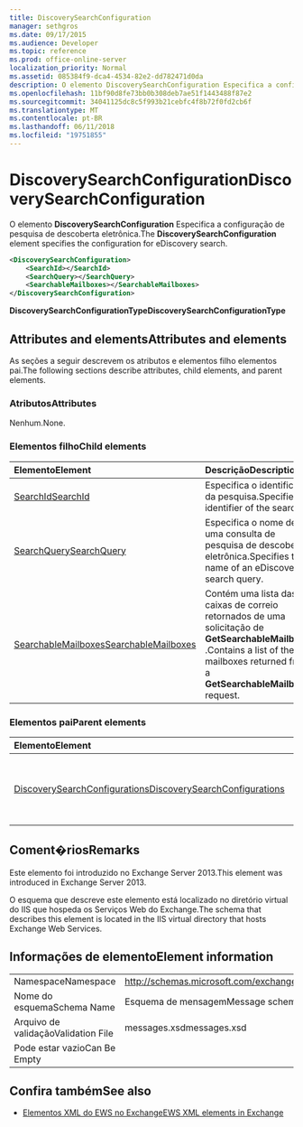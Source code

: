 ```yaml
---
title: DiscoverySearchConfiguration
manager: sethgros
ms.date: 09/17/2015
ms.audience: Developer
ms.topic: reference
ms.prod: office-online-server
localization_priority: Normal
ms.assetid: 085384f9-dca4-4534-82e2-dd782471d0da
description: O elemento DiscoverySearchConfiguration Especifica a configuração de pesquisa de descoberta eletrônica.
ms.openlocfilehash: 11bf90d8fe73bb0b308deb7ae51f1443488f87e2
ms.sourcegitcommit: 34041125dc8c5f993b21cebfc4f8b72f0fd2cb6f
ms.translationtype: MT
ms.contentlocale: pt-BR
ms.lasthandoff: 06/11/2018
ms.locfileid: "19751855"
---
```

# <a name="discoverysearchconfiguration"></a><span data-ttu-id="af916-103">DiscoverySearchConfiguration</span><span class="sxs-lookup"><span data-stu-id="af916-103">DiscoverySearchConfiguration</span></span>

<span data-ttu-id="af916-104">O elemento **DiscoverySearchConfiguration** Especifica a configuração de pesquisa de descoberta eletrônica.</span><span class="sxs-lookup"><span data-stu-id="af916-104">The **DiscoverySearchConfiguration** element specifies the configuration for eDiscovery search.</span></span> 
  
```XML
<DiscoverySearchConfiguration>
    <SearchId></SearchId>
    <SearchQuery></SearchQuery>
    <SearchableMailboxes></SearchableMailboxes>
</DiscoverySearchConfiguration>
```

 <span data-ttu-id="af916-105">**DiscoverySearchConfigurationType**</span><span class="sxs-lookup"><span data-stu-id="af916-105">**DiscoverySearchConfigurationType**</span></span>
## <a name="attributes-and-elements"></a><span data-ttu-id="af916-106">Attributes and elements</span><span class="sxs-lookup"><span data-stu-id="af916-106">Attributes and elements</span></span>

<span data-ttu-id="af916-107">As seções a seguir descrevem os atributos e elementos filho elementos pai.</span><span class="sxs-lookup"><span data-stu-id="af916-107">The following sections describe attributes, child elements, and parent elements.</span></span>
  
### <a name="attributes"></a><span data-ttu-id="af916-108">Atributos</span><span class="sxs-lookup"><span data-stu-id="af916-108">Attributes</span></span>

<span data-ttu-id="af916-109">Nenhum.</span><span class="sxs-lookup"><span data-stu-id="af916-109">None.</span></span>
  
### <a name="child-elements"></a><span data-ttu-id="af916-110">Elementos filho</span><span class="sxs-lookup"><span data-stu-id="af916-110">Child elements</span></span>

|<span data-ttu-id="af916-111">**Elemento**</span><span class="sxs-lookup"><span data-stu-id="af916-111">**Element**</span></span>|<span data-ttu-id="af916-112">**Descrição**</span><span class="sxs-lookup"><span data-stu-id="af916-112">**Description**</span></span>|
|:-----|:-----|
|[<span data-ttu-id="af916-113">SearchId</span><span class="sxs-lookup"><span data-stu-id="af916-113">SearchId</span></span>](searchid.md) <br/> |<span data-ttu-id="af916-114">Especifica o identificador da pesquisa.</span><span class="sxs-lookup"><span data-stu-id="af916-114">Specifies the identifier of the search.</span></span>  <br/> |
|[<span data-ttu-id="af916-115">SearchQuery</span><span class="sxs-lookup"><span data-stu-id="af916-115">SearchQuery</span></span>](searchquery.md) <br/> |<span data-ttu-id="af916-116">Especifica o nome de uma consulta de pesquisa de descoberta eletrônica.</span><span class="sxs-lookup"><span data-stu-id="af916-116">Specifies the name of an eDiscovery search query.</span></span>  <br/> |
|[<span data-ttu-id="af916-117">SearchableMailboxes</span><span class="sxs-lookup"><span data-stu-id="af916-117">SearchableMailboxes</span></span>](searchablemailboxes.md) <br/> |<span data-ttu-id="af916-118">Contém uma lista das caixas de correio retornados de uma solicitação de **GetSearchableMailboxes** .</span><span class="sxs-lookup"><span data-stu-id="af916-118">Contains a list of the mailboxes returned from a **GetSearchableMailboxes** request.</span></span>  <br/> |
   
### <a name="parent-elements"></a><span data-ttu-id="af916-119">Elementos pai</span><span class="sxs-lookup"><span data-stu-id="af916-119">Parent elements</span></span>

|<span data-ttu-id="af916-120">**Elemento**</span><span class="sxs-lookup"><span data-stu-id="af916-120">**Element**</span></span>|<span data-ttu-id="af916-121">**Descrição**</span><span class="sxs-lookup"><span data-stu-id="af916-121">**Description**</span></span>|
|:-----|:-----|
|[<span data-ttu-id="af916-122">DiscoverySearchConfigurations</span><span class="sxs-lookup"><span data-stu-id="af916-122">DiscoverySearchConfigurations</span></span>](discoverysearchconfigurations.md) <br/> |<span data-ttu-id="af916-123">Especifica uma matriz de elementos de **DiscoverySearchConfiguration** .</span><span class="sxs-lookup"><span data-stu-id="af916-123">Specifies an array of **DiscoverySearchConfiguration** elements.</span></span>  <br/> |
   
## <a name="remarks"></a><span data-ttu-id="af916-124">Coment�rios</span><span class="sxs-lookup"><span data-stu-id="af916-124">Remarks</span></span>

<span data-ttu-id="af916-125">Este elemento foi introduzido no Exchange Server 2013.</span><span class="sxs-lookup"><span data-stu-id="af916-125">This element was introduced in Exchange Server 2013.</span></span>
  
<span data-ttu-id="af916-126">O esquema que descreve este elemento está localizado no diretório virtual do IIS que hospeda os Serviços Web do Exchange.</span><span class="sxs-lookup"><span data-stu-id="af916-126">The schema that describes this element is located in the IIS virtual directory that hosts Exchange Web Services.</span></span>
  
## <a name="element-information"></a><span data-ttu-id="af916-127">Informações de elemento</span><span class="sxs-lookup"><span data-stu-id="af916-127">Element information</span></span>

|||
|:-----|:-----|
|<span data-ttu-id="af916-128">Namespace</span><span class="sxs-lookup"><span data-stu-id="af916-128">Namespace</span></span>  <br/> |http://schemas.microsoft.com/exchange/services/2006/messages  <br/> |
|<span data-ttu-id="af916-129">Nome do esquema</span><span class="sxs-lookup"><span data-stu-id="af916-129">Schema Name</span></span>  <br/> |<span data-ttu-id="af916-130">Esquema de mensagem</span><span class="sxs-lookup"><span data-stu-id="af916-130">Message schema</span></span>  <br/> |
|<span data-ttu-id="af916-131">Arquivo de validação</span><span class="sxs-lookup"><span data-stu-id="af916-131">Validation File</span></span>  <br/> |<span data-ttu-id="af916-132">messages.xsd</span><span class="sxs-lookup"><span data-stu-id="af916-132">messages.xsd</span></span>  <br/> |
|<span data-ttu-id="af916-133">Pode estar vazio</span><span class="sxs-lookup"><span data-stu-id="af916-133">Can Be Empty</span></span>  <br/> ||
   
## <a name="see-also"></a><span data-ttu-id="af916-134">Confira também</span><span class="sxs-lookup"><span data-stu-id="af916-134">See also</span></span>

- [<span data-ttu-id="af916-135">Elementos XML do EWS no Exchange</span><span class="sxs-lookup"><span data-stu-id="af916-135">EWS XML elements in Exchange</span></span>](ews-xml-elements-in-exchange.md)


